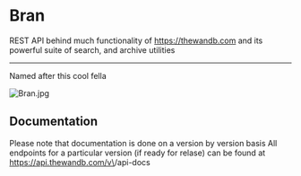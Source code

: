 # Bran
REST API behind much functionality of https://thewandb.com and its powerful suite of search, and archive utilities

---

Named after this cool fella

![Bran.jpg](https://cdn.thewandb.com/mugs/baguette.png)

## Documentation

Please note that documentation is done on a version by version basis
All endpoints for a particular version (if ready for relase) can be found
at https://api.thewandb.com/v\<version>/api-docs
